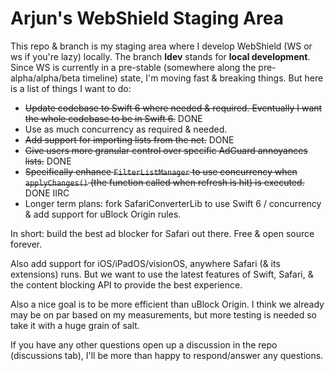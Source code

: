 # Arjun's WebShield Staging Area

This repo & branch is my staging area where I develop WebShield (WS or ws if you're lazy) locally. The branch **ldev** stands for **local development**. Since WS is currently in a pre-stable (somewhere along the pre-alpha/alpha/beta timeline) state, I'm moving fast & breaking things. But here is a list of things I want to do:

- ~~Update codebase to Swift 6 where needed & required. Eventually I want the whole codebase to be in Swift 6.~~ DONE
- Use as much concurrency as required & needed.
- ~~Add support for importing lists from the net.~~ DONE
- ~~Give users more granular control over specific AdGuard annoyances lists.~~ DONE
- ~~Specifically enhance `FilterListManager` to use concurrency when `applyChanges()` (the function called when refresh is hit) is executed.~~ DONE IIRC
- Longer term plans: fork SafariConverterLib to use Swift 6 / concurrency & add support for uBlock Origin rules.

In short: build the best ad blocker for Safari out there. Free & open source forever.

Also add support for iOS/iPadOS/visionOS, anywhere Safari (& its extensions) runs. But we want to use the latest features of Swift, Safari, & the content blocking API to provide the best experience.

Also a nice goal is to be more efficient than uBlock Origin. I think we already may be on par based on my measurements, but more testing is needed so take it with a huge grain of salt.

If you have any other questions open up a discussion in the repo (discussions tab), I'll be more than happy to respond/answer any questions.
